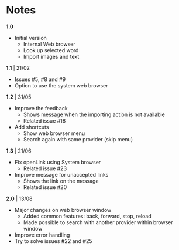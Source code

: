 # Notes

**1.0**

* Initial version
  * Internal Web browser
  * Look up selected word
  * Import images and text

**1.1** | 21/02

* Issues #5, #8 and #9
* Option to use the system web browser

**1.2** | 31/05

* Improve the feedback
  * Shows message when the importing action is not available
  * Related issue #18
* Add shortcuts
  * Show web browser menu
  * Search again with same provider (skip menu)

**1.3** | 21/06

* Fix openLink using System browser  
  * Related issue #23
* Improve message for unaccepted links 
  * Shows the link on the message
  * Related issue #20


**2.0** | 13/08

* Major changes on web browser window
  * Added common features: back, forward, stop, reload
  * Made possible to search with another provider within browser window
* Improve error handling
* Try to solve issues #22 and #25